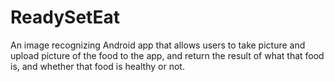 # ReadySetEat
An image recognizing Android app that allows users to take picture and upload picture of the food to the app, and return the result of what that food is, and whether that food is healthy or not.
